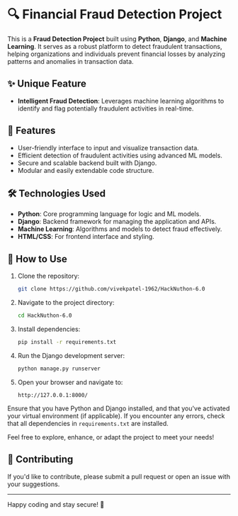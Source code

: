# 🔍 Financial Fraud Detection Project

This is a **Fraud Detection Project** built using **Python**, **Django**, and **Machine Learning**. It serves as a robust platform to detect fraudulent transactions, helping organizations and individuals prevent financial losses by analyzing patterns and anomalies in transaction data.

## ✨ Unique Feature

- **Intelligent Fraud Detection**: Leverages machine learning algorithms to identify and flag potentially fraudulent activities in real-time.

## 🚀 Features

- User-friendly interface to input and visualize transaction data.
- Efficient detection of fraudulent activities using advanced ML models.
- Secure and scalable backend built with Django.
- Modular and easily extendable code structure.

## 🛠️ Technologies Used

- **Python**: Core programming language for logic and ML models.
- **Django**: Backend framework for managing the application and APIs.
- **Machine Learning**: Algorithms and models to detect fraud effectively.
- **HTML/CSS**: For frontend interface and styling.

## 📖 How to Use

1. Clone the repository:
   ```bash
   git clone https://github.com/vivekpatel-1962/HackNuthon-6.0
   ```
2. Navigate to the project directory:
   ```bash
   cd HackNuthon-6.0
   ```
3. Install dependencies:
   ```bash
   pip install -r requirements.txt
   ```
4. Run the Django development server:
   ```bash
   python manage.py runserver
   ```

5. Open your browser and navigate to:
   ```
   http://127.0.0.1:8000/
   ```

Ensure that you have Python and Django installed, and that you've activated your virtual environment (if applicable). If you encounter any errors, check that all dependencies in `requirements.txt` are installed.

Feel free to explore, enhance, or adapt the project to meet your needs!

## 🤝 Contributing

If you'd like to contribute, please submit a pull request or open an issue with your suggestions.

---

Happy coding and stay secure! 🚀
